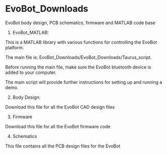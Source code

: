 # EvoBot_Downloads
EvoBot body design, PCB schematics, firmware and MATLAB code base

1. EvoBot_MATLAB:

This is a MATLAB library with various functions for controlling the EvoBot platform.

The main file is: EvoBot_Downloads/EvoBot_Downloads/Taurus_script.

Before running the main file, make sure the EvoBot bluetooth device is added to your computer. 

The main script will provide further instructions for setting up and running a demo.

2. Body Design:

Download this file for all the EvoBot CAD design files

3. Firmware

Download this file for all the EvoBot firmware code

4. Schematics

This file contains all the PCB design files for the EvoBot
